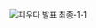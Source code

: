 ![피우다 발표 최종-1-1](https://github.com/JJamJaemin/Project_CalmDawn/assets/128075457/588283af-2d4d-4a55-bf2d-aa497b277734)
